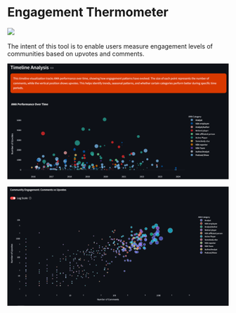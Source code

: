 # Engagement Thermometer
![](https://img.shields.io/badge/in%20development-8A2BE2)

The intent of this tool is to enable users measure engagement levels of communities based on upvotes and comments.

![Alt text](assets/timeline.png)

![Alt text](assets/scattter.png)

